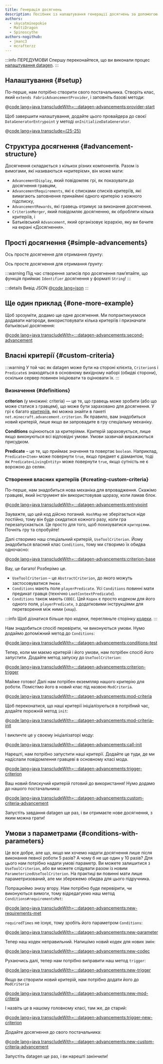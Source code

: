 ```yaml
---
title: Генерація досягнень
description: Посібник із налаштування генерації досягнень за допомогою datagen.
authors:
  - skycatminepokie
  - MattiDragon
  - Spinoscythe
authors-nogithub:
  - jmanc3
  - mcrafterzz
---
```


:::info ПЕРЕДУМОВИ
Спершу переконайтеся, що ви виконали процес [налаштування datagen](./setup).
:::

## Налаштування {#setup}

По-перше, нам потрібно створити свого постачальника. Створіть клас, який `extends FabricAdvancementProvider`, і заповніть базові методи:

@[code lang=java transcludeWith=:::datagen-advancements:provider-start](@/reference/latest/src/client/java/com/example/docs/datagen/FabricDocsReferenceAdvancementProvider.java)

Щоб завершити налаштування, додайте цього провайдера до своєї `DataGeneratorEntrypoint` у методі `onInitializeDataGenerator`.

@[code lang=java transclude={25-25}](@/reference/latest/src/client/java/com/example/docs/datagen/FabricDocsReferenceDataGenerator.java)

## Структура досягнення {#advancement-structure}

Досягнення складається з кількох різних компонентів. Разом із вимогами, які називаються «критерієм», він може мати:

- `AdvancementDisplay`, який повідомляє грі, як показувати до досягнення гравцям,
- `AdvancementRequirements`, які є списками списків критеріїв, які вимагають заповнення принаймні одного критерію з кожного підсписку,
- `AdvancementRewards`, які гравець отримує за виконання досягнення.
- `CriterionMerger`, який повідомляє досягненню, як обробляти кілька критеріїв, і
- Батьківський `Advancement`, який організовує ієрархію, яку ви бачите на екрані «Досягнення».

## Прості досягнення {#simple-advancements}

Ось просте досягнення для отримання ґрунту:

Ось просте досягнення для отримання ґрунту:

:::warning
Під час створення записів про досягнення пам’ятайте, що функція приймає `Identifier` досягнення у форматі `String`!
:::

:::details Вивід JSON
@[code lang=json](@/reference/latest/src/main/generated/data/fabric-docs-reference/advancement/get_dirt.json)
:::

## Ще один приклад {#one-more-example}

Щоб зрозуміти, додамо ще одне досягнення. Ми попрактикуємося додавати нагороди, використовувати кілька критеріїв і призначати батьківські досягнення:

@[code lang=java transcludeWith=:::datagen-advancements:second-advancement](@/reference/latest/src/client/java/com/example/docs/datagen/FabricDocsReferenceAdvancementProvider.java)

## Власні критерії {#custom-criteria}

:::warning
У той час як datagen може бути на стороні клієнта, `Criterion`s і `Predicate`s знаходяться в основному вихідному наборі (обидві сторони), оскільки сервер повинен ініціювати та оцінювати їх.
:::

### Визначення {#definitions}

**criterion** (у множині: criteria) — це те, що гравець може зробити (або що може статися з гравцем), що може бути зараховано для досягнення. У грі є багато [критеріїв](https://minecraft.wiki/w/Advancement_definition#List_of_triggers), які можна знайти в пакеті `net.minecraft.advancement.criterion`. Як правило, вам знадобиться новий критерій, лише якщо ви запровадите в гру спеціальну механіку.

**Conditions** оцінюються за критеріями. Критерій зараховується, лише якщо виконуються всі відповідні умови. Умови зазвичай виражаються присудком.

**Predicate** – це те, що приймає значення та повертає `boolean`. Наприклад, `Predicate<Item>` може повернути `true`, якщо предмет є діамантом, тоді як `Predicate<LivingEntity>` може повернути `true`, якщо сутність не є ворожою до селян.

### Створення власних критеріїв {#creating-custom-criteria}

По-перше, нам знадобиться нова механіка для впровадження. Скажімо гравцеві, який інструмент він використовував щоразу, коли ламав блок.

@[code lang=java transcludeWith=:::datagen-advancements:entrypoint](@/reference/latest/src/main/java/com/example/docs/advancement/FabricDocsReferenceDatagenAdvancement.java)

Зауважте, що цей код дійсно поганий. `HashMap` не зберігається ніде постійно, тому він буде скидатися кожного разу, коли гра перезапускається. Це просто для того, щоб похизуватися `критеріями`. Почніть гру та спробуйте!

Далі створимо наш спеціальний критерій, `UseToolCriterion`. Йому знадобиться власний клас `Conditions`, тому ми створимо їх обидва одночасно:

@[code lang=java transcludeWith=:::datagen-advancements:criterion-base](@/reference/latest/src/main/java/com/example/docs/advancement/UseToolCriterion.java)

Вау, це багато! Розберімо це.

- `UseToolCriterion` – це `AbstractCriterion`, до якого можуть застосовуватися `Умови`.
- `Conditions` мають поле `playerPredicate`. Усі `Conditions` повинні мати предикат гравця (технічно `LootContextPredicate`).
- `Conditions` також мають `CODEC`. Цей `Кодек` є просто кодеком для його одного поля, `playerPredicate`, з додатковими інструкціями для перетворення між ними (`xmap`).

:::info
Щоб дізнатися більше про кодеки, перегляньте сторінку [кодеки](../codecs).
:::

Нам знадобиться спосіб перевірити, чи виконуються умови. Нумо додаймо допоміжний метод до `Conditions`:

@[code lang=java transcludeWith=:::datagen-advancements:conditions-test](@/reference/latest/src/main/java/com/example/docs/advancement/UseToolCriterion.java)

Тепер, коли ми маємо критерій і його умови, нам потрібен спосіб його запустити. Додайте метод запуску до `UseToolCriterion`:

@[code lang=java transcludeWith=:::datagen-advancements:criterion-trigger](@/reference/latest/src/main/java/com/example/docs/advancement/UseToolCriterion.java)

Майже готово! Далі нам потрібен екземпляр нашого критерію для роботи. Помістімо його в новий клас під назвою `ModCriteria`.

@[code lang=java transcludeWith=:::datagen-advancements:mod-criteria](@/reference/latest/src/main/java/com/example/docs/advancement/ModCriteria.java)

Щоб переконатися, що наші критерії ініціалізуються в потрібний час, додайте порожній метод `init`:

@[code lang=java transcludeWith=:::datagen-advancements:mod-criteria-init](@/reference/latest/src/main/java/com/example/docs/advancement/ModCriteria.java)

І викличте це у своєму ініціалізаторі моду:

@[code lang=java transcludeWith=:::datagen-advancements:call-init](@/reference/latest/src/main/java/com/example/docs/advancement/FabricDocsReferenceDatagenAdvancement.java)

Нарешті, нам потрібно запустити наші критерії. Додайте це туди, де ми надіслали повідомлення гравцеві в основному класі мода.

@[code lang=java transcludeWith=:::datagen-advancements:trigger-criterion](@/reference/latest/src/main/java/com/example/docs/advancement/FabricDocsReferenceDatagenAdvancement.java)

Ваш новий блискучий критерій готовий до використання! Нумо додамо до нашого постачальника:

@[code lang=java transcludeWith=:::datagen-advancements:custom-criteria-advancement](@/reference/latest/src/client/java/com/example/docs/datagen/FabricDocsReferenceAdvancementProvider.java)

Запустіть завдання datagen ще раз, і ви отримаєте нове досягнення, з яким можна грати!

## Умови з параметрами {#conditions-with-parameters}

Це все добре, але що, якщо ми хочемо надати досягнення лише після виконання певної роботи 5 разів? А чому б не ще один у 10 разів? Для цього нам потрібно надати умові параметр. Ви можете залишитися з `UseToolCriterion`, або ви можете слідувати разом із новим `ParameterizedUseToolCriterion`. На практиці ви повинні мати лише параметризований, але ми збережемо обидва для цього підручника.

Попрацюймо знизу вгору. Нам потрібно буде перевірити, чи виконуються вимоги, тому відредагуємо наш метод `Conditions#requirementsMet`:

@[code lang=java transcludeWith=:::datagen-advancements:new-requirements-met](@/reference/latest/src/main/java/com/example/docs/advancement/ParameterizedUseToolCriterion.java)

`requiredTimes` не існує, тому зробіть його параметром `Conditions`:

@[code lang=java transcludeWith=:::datagen-advancements:new-parameter](@/reference/latest/src/main/java/com/example/docs/advancement/ParameterizedUseToolCriterion.java)

Тепер наш кодек неправильний. Напишімо новий кодек для нових змін:

@[code lang=java transcludeWith=:::datagen-advancements:new-codec](@/reference/latest/src/main/java/com/example/docs/advancement/ParameterizedUseToolCriterion.java)

Рухаючись далі, тепер нам потрібно виправити наш метод `trigger`:

@[code lang=java transcludeWith=:::datagen-advancements:new-trigger](@/reference/latest/src/main/java/com/example/docs/advancement/ParameterizedUseToolCriterion.java)

Якщо ви створили новий критерій, нам потрібно додати його до `ModCriteria`

@[code lang=java transcludeWith=:::datagen-advancements:new-mod-criteria](@/reference/latest/src/main/java/com/example/docs/advancement/ModCriteria.java)

І назвіть це в нашому головному класі, там же, де старий:

@[code lang=java transcludeWith=:::datagen-advancements:trigger-new-criterion](@/reference/latest/src/main/java/com/example/docs/advancement/FabricDocsReferenceDatagenAdvancement.java)

Додайте досягнення до свого постачальника:

@[code lang=java transcludeWith=:::datagen-advancements:new-custom-criteria-advancement](@/reference/latest/src/client/java/com/example/docs/datagen/FabricDocsReferenceAdvancementProvider.java)

Запустіть datagen ще раз, і ви нарешті закінчили!
